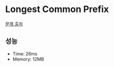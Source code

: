 # Longest Common Prefix

[문제 출처](https://leetcode.com/problems/longest-common-prefix)

## 성능

- Time: 26ms
- Memory: 12MB